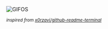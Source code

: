 <div align="justify">
<picture>
    <source media="(prefers-color-scheme: dark)" srcset="https://i.ibb.co/72yw7r9/output-gif.gif">
    <source media="(prefers-color-scheme: light)" srcset="https://i.ibb.co/72yw7r9/output-gif.gif">
    <img alt="GIFOS" src="https://i.ibb.co/72yw7r9/output-gif.gif">
</picture>

<sub><i>inspired from [x0rzavi/github-readme-terminal](https://github.com/x0rzavi/github-readme-terminal)</i></sub>

</div>

<!-- Image deletion URL: https://ibb.co/3BhDtSJ/cbf084a1ea2e09a0d41c2cccb3b2c5df -->